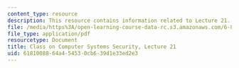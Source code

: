 ```yaml
---
content_type: resource
description: This resource contains information related to Lecture 21.
file: /media/https%3A/open-learning-course-data-rc.s3.amazonaws.com/6-858-computer-systems-security-fall-2014/6181008864a454530cb639d1e33ed2e3_MIT6_858F14_lec21.pdf
file_type: application/pdf
resourcetype: Document
title: Class on Computer Systems Security, Lecture 21
uid: 61810088-64a4-5453-0cb6-39d1e33ed2e3
---
```


